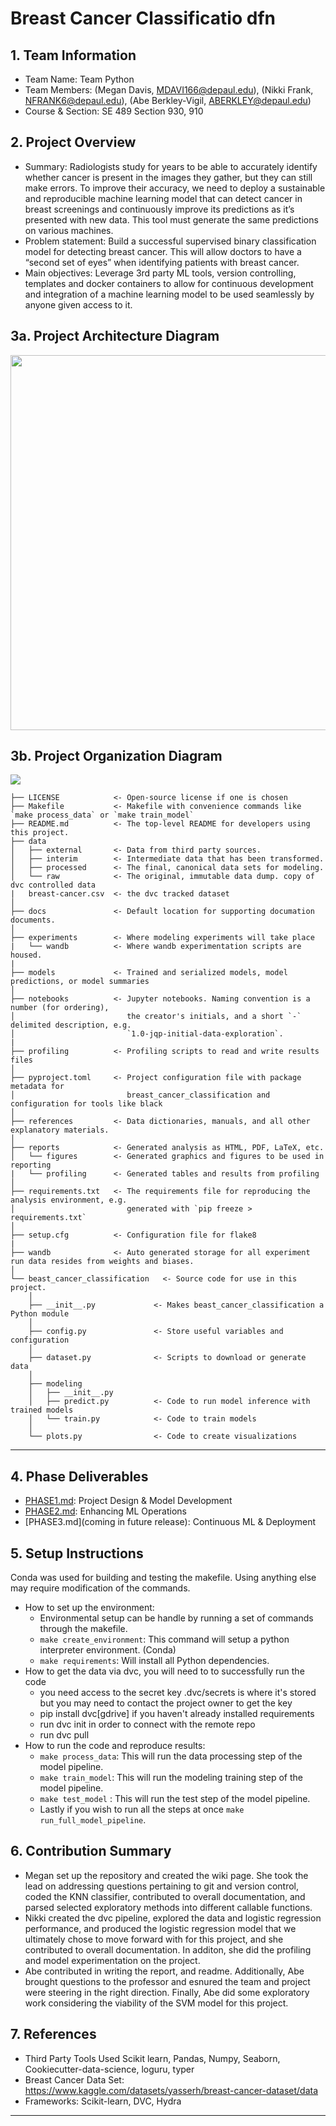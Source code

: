 # Breast Cancer Classificatio  dfn

## 1. Team Information
- Team Name: Team Python
- Team Members: (Megan Davis, MDAVI166@depaul.edu), (Nikki Frank, NFRANK6@depaul.edu), (Abe Berkley-Vigil, ABERKLEY@depaul.edu)
- Course & Section: SE 489 Section 930, 910

## 2. Project Overview
- Summary: Radiologists study for years to be able to accurately identify whether cancer is present in the images they gather, but they can still make errors. To improve their accuracy, we need to deploy a sustainable and reproducible machine learning model that can detect cancer in breast screenings and continuously improve its predictions as it’s presented with new data. This tool must generate the same predictions on various machines.
- Problem statement: Build a successful supervised binary classification model for detecting breast cancer. This will allow doctors to have a “second set of eyes” when identifying patients with breast cancer.
- Main objectives: Leverage 3rd party ML tools, version controlling, templates and docker containers to allow for continuous development and integration of a machine learning model to be used seamlessly by anyone given access to it.

## 3a. Project Architecture Diagram
<img src="./docs/Architecture_Diagram.png" width="600">

## 3b. Project Organization Diagram
<a target="_blank" href="https://cookiecutter-data-science.drivendata.org/">
    <img src="https://img.shields.io/badge/CCDS-Project%20template-328F97?logo=cookiecutter" />
</a>

```
├── LICENSE            <- Open-source license if one is chosen
├── Makefile           <- Makefile with convenience commands like `make process_data` or `make train_model`
├── README.md          <- The top-level README for developers using this project.
├── data
│   ├── external       <- Data from third party sources.
│   ├── interim        <- Intermediate data that has been transformed.
│   ├── processed      <- The final, canonical data sets for modeling.
│   └── raw            <- The original, immutable data dump. copy of dvc controlled data
|   breast-cancer.csv  <- the dvc tracked dataset
│
├── docs               <- Default location for supporting documation documents.
│
├── experiments        <- Where modeling experiments will take place
|   └── wandb          <- Where wandb experimentation scripts are housed.
|
├── models             <- Trained and serialized models, model predictions, or model summaries
│
├── notebooks          <- Jupyter notebooks. Naming convention is a number (for ordering),
│                         the creator's initials, and a short `-` delimited description, e.g.
│                         `1.0-jqp-initial-data-exploration`.
|
├── profiling          <- Profiling scripts to read and write results files
│
├── pyproject.toml     <- Project configuration file with package metadata for 
│                         breast_cancer_classification and configuration for tools like black
│
├── references         <- Data dictionaries, manuals, and all other explanatory materials.
│
├── reports            <- Generated analysis as HTML, PDF, LaTeX, etc.
│   └── figures        <- Generated graphics and figures to be used in reporting
|   └── profiling      <- Generated tables and results from profiling
│
├── requirements.txt   <- The requirements file for reproducing the analysis environment, e.g.
│                         generated with `pip freeze > requirements.txt`
│
├── setup.cfg          <- Configuration file for flake8
|
├── wandb              <- Auto generated storage for all experiment run data resides from weights and biases.
│
└── beast_cancer_classification   <- Source code for use in this project.
    │
    ├── __init__.py             <- Makes beast_cancer_classification a Python module
    │
    ├── config.py               <- Store useful variables and configuration
    │
    ├── dataset.py              <- Scripts to download or generate data
    │
    ├── modeling                
    │   ├── __init__.py 
    │   ├── predict.py          <- Code to run model inference with trained models          
    │   └── train.py            <- Code to train models
    │
    └── plots.py                <- Code to create visualizations
```

--------



## 4. Phase Deliverables
- [PHASE1.md](./PHASE1.md): Project Design & Model Development
- [PHASE2.md](./PHASE2.md): Enhancing ML Operations
- [PHASE3.md](coming in future release): Continuous ML & Deployment


## 5. Setup Instructions
Conda was used for building and testing the makefile. Using anything else may require modification of the commands.

- How to set up the environment: 
    - Environmental setup can be handle by running a set of commands through the makefile. 
    - `make create_environment`: This command will setup a python interpreter environment. (Conda)
    - `make requirements`: Will install all Python dependencies.
- How to get the data via dvc, you will need to to successfully run the code
    - you need access to the secret key .dvc/secrets is where it's stored but you may need to contact the project owner to get the key
    - pip install dvc[gdrive] if you haven't already installed requirements
    - run dvc init in order to connect with the remote repo
    - run dvc pull
- How to run the code and reproduce results: 
    - `make process_data`: This will run the data processing step of the model pipeline.
    - `make train_model`: This will run the modeling training step of the model pipeline.
    - `make test_model` : This will run the test step of the model pipeline.
    - Lastly if you wish to run all the steps at once `make run_full_model_pipeline`.

## 6. Contribution Summary
- Megan set up the repository and created the wiki page. She took the lead on addressing questions pertaining to git and version control, coded the KNN classifier, contributed to overall documentation, and parsed selected exploratory methods into different callable functions.
- Nikki created the dvc pipeline, explored the data and logistic regression performance, and produced the logistic regression model that we ultimately chose to move forward with for this project, and she contributed to overall documentation. In additon, she did the profiling and model experimentation on the project.
- Abe contributed in writing the report, and readme. Additionally, Abe brought questions to the professor and esnured the team and project were steering in the right direction. Finally, Abe did some exploratory work considering the viability of the SVM model for this project.

## 7. References
- Third Party Tools Used Scikit learn, Pandas, Numpy, Seaborn, Cookiecutter-data-science, loguru, typer  
- Breast Cancer Data Set: https://www.kaggle.com/datasets/yasserh/breast-cancer-dataset/data
- Frameworks: Scikit-learn, DVC, Hydra

---

